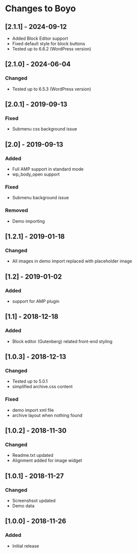 # Changes to Boyo

## [2.1.1] - 2024-09-12
 - Added Block Editor support
 - Fixed default style for block buttons
 - Tested up to 6.6.2 (WordPress version)

## [2.1.0] - 2024-06-04

### Changed
- Tested up to 6.5.3 (WordPress version)

## [2.0.1] - 2019-09-13

### Fixed

- Submenu css background issue

## [2.0] - 2019-09-13

### Added

- Full AMP support in standard mode
- wp_body_open support

### Fixed

- Submenu background issue

### Removed

- Demo importing

## [1.2.1] - 2019-01-18

### Changed

- All images in demo import replaced with placeholder image

## [1.2] - 2019-01-02

### Added

- support for AMP plugin

## [1.1] - 2018-12-18

### Added

- Block editor (Gutenberg) related front-end styling

## [1.0.3] - 2018-12-13

### Changed

- Tested up to 5.0.1
- simplified archive.css content

### Fixed

- demo import xml file
- archive layout when nothing found

## [1.0.2] - 2018-11-30

### Changed

- Readme.txt updated
- Alignment added for image widget

## [1.0.1] - 2018-11-27

### Changed

- Screenshsot updated
- Demo data

## [1.0.0] - 2018-11-26

### Added

- Initial release
